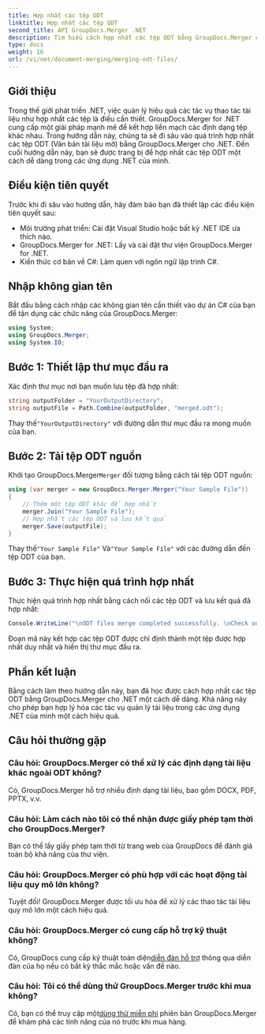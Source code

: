 ```yaml
---
title: Hợp nhất các tệp ODT
linktitle: Hợp nhất các tệp ODT
second_title: API GroupDocs.Merger .NET
description: Tìm hiểu cách hợp nhất các tệp ODT bằng GroupDocs.Merger cho .NET một cách dễ dàng. Nâng cao khả năng quản lý tài liệu của bạn với thư viện mạnh mẽ này.
type: docs
weight: 16
url: /vi/net/document-merging/merging-odt-files/
---
```

## Giới thiệu
Trong thế giới phát triển .NET, việc quản lý hiệu quả các tác vụ thao tác tài liệu như hợp nhất các tệp là điều cần thiết. GroupDocs.Merger for .NET cung cấp một giải pháp mạnh mẽ để kết hợp liền mạch các định dạng tệp khác nhau. Trong hướng dẫn này, chúng ta sẽ đi sâu vào quá trình hợp nhất các tệp ODT (Văn bản tài liệu mở) bằng GroupDocs.Merger cho .NET. Đến cuối hướng dẫn này, bạn sẽ được trang bị để hợp nhất các tệp ODT một cách dễ dàng trong các ứng dụng .NET của mình.
## Điều kiện tiên quyết
Trước khi đi sâu vào hướng dẫn, hãy đảm bảo bạn đã thiết lập các điều kiện tiên quyết sau:
- Môi trường phát triển: Cài đặt Visual Studio hoặc bất kỳ .NET IDE ưa thích nào.
- GroupDocs.Merger for .NET: Lấy và cài đặt thư viện GroupDocs.Merger for .NET.
- Kiến thức cơ bản về C#: Làm quen với ngôn ngữ lập trình C#.

## Nhập không gian tên
Bắt đầu bằng cách nhập các không gian tên cần thiết vào dự án C# của bạn để tận dụng các chức năng của GroupDocs.Merger:
```csharp
using System; 
using GroupDocs.Merger;
using System.IO;
```
## Bước 1: Thiết lập thư mục đầu ra
Xác định thư mục nơi bạn muốn lưu tệp đã hợp nhất:
```csharp
string outputFolder = "YourOutputDirectory";
string outputFile = Path.Combine(outputFolder, "merged.odt");
```
 Thay thế`"YourOutputDirectory"` với đường dẫn thư mục đầu ra mong muốn của bạn.
## Bước 2: Tải tệp ODT nguồn
 Khởi tạo GroupDocs.Merger`Merger` đối tượng bằng cách tải tệp ODT nguồn:
```csharp
using (var merger = new GroupDocs.Merger.Merger("Your Sample File"))
{
    // Thêm một tệp ODT khác để hợp nhất
    merger.Join("Your Sample File");
    // Hợp nhất các tệp ODT và lưu kết quả
    merger.Save(outputFile);
}
```
 Thay thế`"Your Sample File"` Và`"Your Sample File"` với các đường dẫn đến tệp ODT của bạn.
## Bước 3: Thực hiện quá trình hợp nhất
Thực hiện quá trình hợp nhất bằng cách nối các tệp ODT và lưu kết quả đã hợp nhất:
```csharp
Console.WriteLine("\nODT files merge completed successfully. \nCheck output in {0}", outputFolder);
```
Đoạn mã này kết hợp các tệp ODT được chỉ định thành một tệp được hợp nhất duy nhất và hiển thị thư mục đầu ra.

## Phần kết luận
Bằng cách làm theo hướng dẫn này, bạn đã học được cách hợp nhất các tệp ODT bằng GroupDocs.Merger cho .NET một cách dễ dàng. Khả năng này cho phép bạn hợp lý hóa các tác vụ quản lý tài liệu trong các ứng dụng .NET của mình một cách hiệu quả.

## Câu hỏi thường gặp
### Câu hỏi: GroupDocs.Merger có thể xử lý các định dạng tài liệu khác ngoài ODT không?
Có, GroupDocs.Merger hỗ trợ nhiều định dạng tài liệu, bao gồm DOCX, PDF, PPTX, v.v.
### Câu hỏi: Làm cách nào tôi có thể nhận được giấy phép tạm thời cho GroupDocs.Merger?
Bạn có thể lấy giấy phép tạm thời từ trang web của GroupDocs để đánh giá toàn bộ khả năng của thư viện.
### Câu hỏi: GroupDocs.Merger có phù hợp với các hoạt động tài liệu quy mô lớn không?
Tuyệt đối! GroupDocs.Merger được tối ưu hóa để xử lý các thao tác tài liệu quy mô lớn một cách hiệu quả.
### Câu hỏi: GroupDocs.Merger có cung cấp hỗ trợ kỹ thuật không?
 Có, GroupDocs cung cấp kỹ thuật toàn diện[diễn đàn hỗ trợ](https://forum.groupdocs.com/c/merger/32) thông qua diễn đàn của họ nếu có bất kỳ thắc mắc hoặc vấn đề nào.
### Câu hỏi: Tôi có thể dùng thử GroupDocs.Merger trước khi mua không?
 Có, bạn có thể truy cập một[dùng thử miễn phí](https://releases.groupdocs.com/) phiên bản GroupDocs.Merger để khám phá các tính năng của nó trước khi mua hàng.
